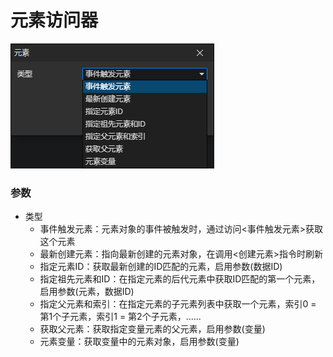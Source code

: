 # 元素访问器

![](img/element-getter.png)

### 参数

- 类型
  - 事件触发元素：元素对象的事件被触发时，通过访问<事件触发元素>获取这个元素
  - 最新创建元素：指向最新创建的元素对象，在调用<创建元素>指令时刷新
  - 指定元素ID：获取最新创建的ID匹配的元素，启用参数(数据ID)
  - 指定祖先元素和ID：在指定元素的后代元素中获取ID匹配的第一个元素，启用参数(元素，数据ID)
  - 指定父元素和索引：在指定元素的子元素列表中获取一个元素，索引0 = 第1个子元素，索引1 = 第2个子元素，......
  - 获取父元素：获取指定变量元素的父元素，启用参数(变量)
  - 元素变量：获取变量中的元素对象，启用参数(变量)
